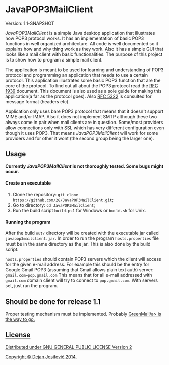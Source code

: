 # JavaPOP3MailClient
  
Version: 1.1-SNAPSHOT

*JavaPOP3MailClient* is a simple Java desktop application that illustrates how 
POP3 protocol works. It has an implementation of basic POP3 functions in well 
organized architecture. All code is well documented so it explains how and why 
thing work as they work. Also it has a simple GUI that looks like a mail client
with basic functionalities. The purpose of this project is to show how to
program a simple mail client. 

The application is meant to be used for learning and understanding of POP3
protocol and programming an application that needs to use a certain protocol.
This application illustrates some basic POP3 function that are the core of the 
protocol. To find out all about the POP3 protocol read the 
<a href="http://tools.ietf.org/html/rfc1939">RFC 1939</a> document. This 
document is also used as a sole guide for making this application(a far as 
the protocol goes). Also <a href="http://tools.ietf.org/html/rfc5322">RFC 5322</a>
is consulted for message format (headers etc).

Application only uses bare POP3 protocol that means that it doesn't support MIME 
and/or IMAP. Also it does not implement SMTP although these two always come in 
pair when mail clients are in question. Some/most providers allow connections
only with SSL which has very different configuration even though it uses POP3.
That means *JavaPOP3MailClient* will work for some providers and for other it wont
(the second group being the larger one).

## Usage

**Currently *JavaPOP3MailClient* is not thoroughly tested. Some bugs might occur.**

#### Create an executable
1. Clone the repository: `git clone https://github.com/28/JavaPOP3MailClient.git`;
2. Go to directory: `cd JavaPOP3MailClient`;
3. Run the build script `build.ps1` for Windows or `build.sh` for Unix.

#### Running the program
After the build `out/` directory will be created with the executable jar called
`javapop3mailclient.jar`. In order to run the program `hosts.properties` file must
be in the same directory as the jar. This is also done by the build script.

`hosts.properties` should contain POP3 servers which the client will access for the
given e-mail address. For example this should be the entry for Google Gmail POP3
(assuming that Gmail allows plain text auth) server:
`gmail.com=pop.gmail.com`
This means that for all e-mail addressed with `gmail.com` domain client will try to
connect to `pop.gmail.com`.
With servers set, just run the program.

## Should be done for release 1.1

Proper testing mechanism must be implemented.
Probably <a href="http://www.icegreen.com/greenmail/">GreenMail/a> is the
way to go.

## License

Distributed under GNU GENERAL PUBLIC LICENSE Version 2

Copyright &copy; Dejan Josifović 2014.
